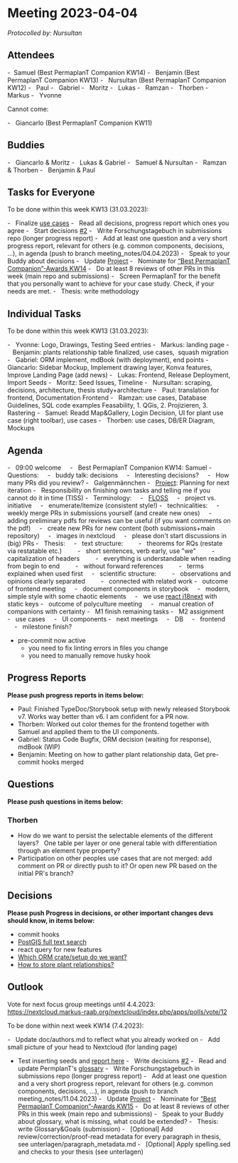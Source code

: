 # Meeting 2023-04-04

_Protocolled by: Nursultan_

## Attendees

-   Samuel (Best PermaplanT Companion KW14)
-   Benjamin (Best PermaplanT Companion KW13)
-   Nursultan (Best PermaplanT Companion KW12)
-   Paul
-   Gabriel
-   Moritz
-   Lukas
-   Ramzan
-   Thorben
-   Markus
-   Yvonne

Cannot come:

-   Giancarlo (Best PermaplanT Companion KW11)

## Buddies

-   Giancarlo & Moritz
-   Lukas & Gabriel
-   Samuel & Nursultan
-   Ramzan & Thorben
-   Benjamin & Paul

## Tasks for Everyone

To be done within this week KW13 (31.03.2023):

-   Finalize [use cases](https://github.com/ElektraInitiative/PermaplanT/issues/1)
-   Read all decisions, progress report which ones you agree
-   Start decisions [#2](https://github.com/ElektraInitiative/PermaplanT/issues/2)
-   Write Forschungstagebuch in submissions repo (longer progress report)
-   Add at least one question and a very short progress report, relevant for others (e.g. common components, decisions, ...), in agenda (push to branch meeting_notes/04.04.2023)
-   Speak to your Buddy about decisions
-   Update [Project](https://github.com/orgs/ElektraInitiative/projects/4/)
-   Nominate for [“Best PermaplanT Companion”-Awards KW14](https://nextcloud.markus-raab.org/nextcloud/index.php/apps/polls/vote/9)
-   Do at least 8 reviews of other PRs in this week (main repo and submissions)
-   Screen PermaplanT for the benefit that you personally want to achieve for your case study. Check, if your needs are met.
-   Thesis: write methodology

## Individual Tasks

To be done within this week KW13 (31.03.2023):

-   Yvonne: Logo, Drawings, Testing Seed entries
-   Markus: landing page
-   Benjamin: plants relationship table finalized, use cases,  squash migration
-   Gabriel: ORM implement, mdBook (with deployment), end points
-   Giancarlo: Sidebar Mockup, Implement drawing layer, Konva features, Improve Landing Page (add news)
-   Lukas: Frontend, Release Deployment, Import Seeds
-   Moritz: Seed Issues, Timeline
-   Nursultan: scraping, decisions, architecture, thesis study+architecture
-   Paul: translation for frontend, Documentation Frontend
-   Ramzan: use cases, Database Guidelines, SQL code examples Feasability, 1. QGis, 2. Projizieren, 3. Rastering
-   Samuel: Readd Map&Gallery, Login Decision, UI for plant use case (right toolbar), use cases
-   Thorben: use cases, DB/ER Diagram, Mockups

## Agenda

-   09:00 welcome
    -   Best PermaplanT Companion KW14: Samuel
-   Questions:
    -   buddy talk: decisions
    -   Interesting decisions?
    -   How many PRs did you review?
-   Galgenmännchen
-   [Project](https://github.com/orgs/ElektraInitiative/projects/4/): Planning for next iteration
-   Responsibility on finishing own tasks and telling me if you cannot do it in time (TISS)
-   Terminology:
    -   [FLOSS](https://www.gnu.org/philosophy/floss-and-foss.en.html)
    -   project vs. initiative
    -   enumerate/itemize (consistent style!)
-   technicalities:
    -   weekly merge PRs in submissions yourself (and create new ones)
    -   adding preliminary pdfs for reviews can be useful (if you want comments on the pdf)
    -   create new PRs for new content (both submissions+main repository)
    -   images in nextcloud
    -   please don't start discussions in (big) PRs
-   Thesis:
    -   text structure:
        -   theorems for RQs (restate via restatable etc.)
        -   short sentences, verb early, use "we"
        -   capitalization of headers
        -   everything is understandable when reading from begin to end
        -   without forward references
        -   terms explained when used first
    -   scientific structure:
        -   observations and opinions clearly separated
        -   connected with related work
-   outcome of frontend meeting
    -   document components in storybook
    -   modern, simple style with some chaotic elements
    -   we use [react i18next](https://react.i18next.com/) with static keys
-   outcome of polyculture meeting
    -   manual creation of companions with certainty
-   M1 finish remaining tasks
-   M2 assignment
    -   use cases
    -   UI components
-   next meetings
    -   DB
    -   frontend
    -   milestone finish?
- pre-commit now active
    - you need to fix linting errors in files you change
    - you need to manually remove husky hook

## Progress Reports

**Please push progress reports in items below:**

- Paul: Finished TypeDoc/Storybook setup with newly released Storybook v7. Works way better than v6. I am confident for a PR now.
- Thorben: Worked out color themes for the frontend together with Samuel and applied them to the UI components.
- Gabriel: Status Code Bugfix, ORM decision (waiting for response), mdBook (WIP)
- Benjamin: Meeting on how to gather plant relationship data, Get pre-commit hooks merged

## Questions

**Please push questions in items below:**

### Thorben
- How do we want to persist the selectable elements of the different layers?
  One table per layer or one general table with differentiation through an element type property?
- Participation on other peoples use cases that are not merged: add comment on PR or directly push to it? Or open new PR based on the initial PR's branch? 

## Decisions

**Please push Progress in decisions, or other important changes devs should know, in items below:**

- commit hooks
- [PostGIS full text search](https://www.postgresql.org/docs/current/textsearch.html)
- react query for new features
- [Which ORM crate/setup do we want?](https://github.com/ElektraInitiative/PermaplanT/pull/172)
- [How to store plant relationships?](https://github.com/ElektraInitiative/PermaplanT/pull/89)

## Outlook

Vote for next focus group meetings until 4.4.2023: https://nextcloud.markus-raab.org/nextcloud/index.php/apps/polls/vote/12

To be done within next week KW14 (7.4.2023):

-   Update doc/authors.md to reflect what you already worked on
-   Add small picture of your head to Nextcloud (for landing page)
-   Test inserting seeds and [report here](https://github.com/ElektraInitiative/PermaplanT/issues/221)
-   Write decisions [#2](https://github.com/ElektraInitiative/PermaplanT/issues/2)
-   Read and update PermplanT's [glossary](https://github.com/ElektraInitiative/PermaplanT/tree/master/doc/architecture/glossary.md)
-   Write Forschungstagebuch in submissions repo (longer progress report)
-   Add at least one question and a very short progress report, relevant for others (e.g. common components, decisions, ...), in agenda (push to branch meeting_notes/11.04.2023)
-   Update [Project](https://github.com/orgs/ElektraInitiative/projects/4/)
-   Nominate for [“Best PermaplanT Companion”-Awards KW15](https://nextcloud.markus-raab.org/nextcloud/index.php/apps/polls/vote/11)
-   Do at least 8 reviews of other PRs in this week (main repo and submissions)
-   Speak to your Buddy about glossary, what is missing, what could be extended?
-   Thesis: write Glossary&Goals (submission)
-   [Optional] Add review/correction/proof-read metadata for every paragraph in thesis, see unterlagen/paragraph_metadata.md
-   [Optional] Apply spelling.sed and checks to your thesis (see unterlagen)

